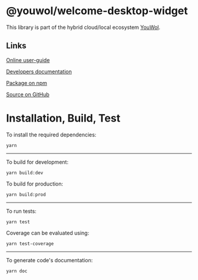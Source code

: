 # @youwol/welcome-desktop-widget



This library is part of the hybrid cloud/local ecosystem
[YouWol](https://platform.youwol.com/applications/@youwol/platform/latest).

## Links

[Online user-guide](https://l.youwol.com/doc/@youwol/welcome-desktop-widget)

[Developers documentation](https://platform.youwol.com/applications/@youwol/cdn-explorer/latest?package=@youwol/welcome-desktop-widget)

[Package on npm](https://www.npmjs.com/package/@youwol/welcome-desktop-widget)

[Source on GitHub](https://github.com/youwol/welcome-desktop-widget)

# Installation, Build, Test

To install the required dependencies:

```shell
yarn
```

---

To build for development:

```shell
yarn build:dev
```

To build for production:

```shell
yarn build:prod
```

---

To run tests:

```shell
yarn test
```

Coverage can be evaluated using:

```shell
yarn test-coverage
```

---

To generate code's documentation:

```shell
yarn doc
```
